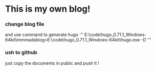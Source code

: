 # This is my own blog!

### change blog file
and use command to generate hugo
'''
E:\code\hugo_0.71.1_Windows-64bit\mmmadsblog>E:\code\hugo_0.71.1_Windows-64bit\hugo.exe -D
'''

### ush to github
just copy the documents in public and push it !
